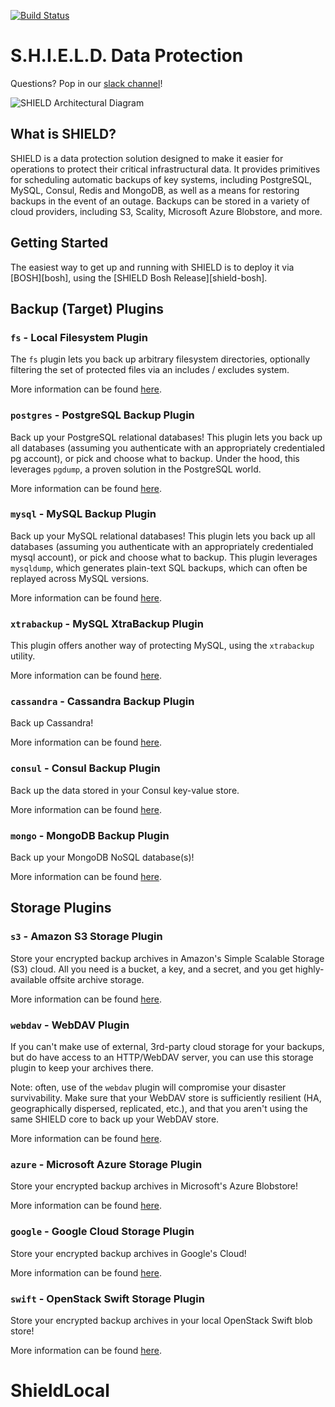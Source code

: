 [![Build Status](https://travis-ci.org/starkandwayne/shield.svg)](https://travis-ci.org/starkandwayne/shield)

S.H.I.E.L.D. Data Protection
============================

Questions? Pop in our [slack channel](http://shieldproject.io/community/#slack)!

![SHIELD Architectural Diagram](docs/images/arch.gif)

What is SHIELD?
---------------

SHIELD is a data protection solution designed to make it easier for
operations to protect their critical infrastructural data.  It provides
primitives for scheduling automatic backups of key systems, including
PostgreSQL, MySQL, Consul, Redis and MongoDB, as well as a means for
restoring backups in the event of an outage.  Backups can be stored in a
variety of cloud providers, including S3, Scality, Microsoft Azure
Blobstore, and more.

Getting Started
---------------

The easiest way to get up and running with SHIELD is to deploy it via
[BOSH][bosh], using the [SHIELD Bosh Release][shield-bosh].

Backup (Target) Plugins
-----------------------

### `fs` - Local Filesystem Plugin

The `fs` plugin lets you back up arbitrary filesystem directories,
optionally filtering the set of protected files via an includes / excludes
system.

More information can be found
[here](https://godoc.org/github.com/starkandwayne/shield/plugin/fs).


### `postgres` - PostgreSQL Backup Plugin

Back up your PostgreSQL relational databases!  This plugin lets you back up
all databases (assuming you authenticate with an appropriately credentialed
pg account), or pick and choose what to backup.  Under the hood, this
leverages `pgdump`, a proven solution in the PostgreSQL world.

More information can be found
[here](https://godoc.org/github.com/starkandwayne/shield/plugin/postgres).

### `mysql` - MySQL Backup Plugin

Back up your MySQL relational databases!  This plugin lets you back up all
databases (assuming you authenticate with an appropriately credentialed
mysql account), or pick and choose what to backup.  This plugin leverages
`mysqldump`, which generates plain-text SQL backups, which can often be
replayed across MySQL versions.

More information can be found
[here](https://godoc.org/github.com/starkandwayne/shield/plugin/mysql).

### `xtrabackup` - MySQL XtraBackup Plugin

This plugin offers another way of protecting MySQL, using the `xtrabackup`
utility.

More information can be found
[here](https://godoc.org/github.com/starkandwayne/shield/plugin/xtrabackup).

### `cassandra` - Cassandra Backup Plugin

Back up Cassandra!

More information can be found
[here](https://godoc.org/github.com/starkandwayne/shield/plugin/cassandra).

### `consul` - Consul Backup Plugin

Back up the data stored in your Consul key-value store.

More information can be found
[here](https://godoc.org/github.com/starkandwayne/shield/plugin/consul).

### `mongo` - MongoDB Backup Plugin

Back up your MongoDB NoSQL database(s)!

More information can be found
[here](https://godoc.org/github.com/starkandwayne/shield/plugin/mongo).

Storage Plugins
---------------

### `s3` - Amazon S3 Storage Plugin

Store your encrypted backup archives in Amazon's Simple Scalable Storage
(S3) cloud.  All you need is a bucket, a key, and a secret, and you get
highly-available offsite archive storage.

More information can be found
[here](https://godoc.org/github.com/starkandwayne/shield/plugin/s3).

### `webdav` - WebDAV Plugin

If you can't make use of external, 3rd-party cloud storage for your backups,
but do have access to an HTTP/WebDAV server, you can use this storage plugin
to keep your archives there.

Note: often, use of the `webdav` plugin will compromise your disaster
survivability.  Make sure that your WebDAV store is sufficiently resilient
(HA, geographically dispersed, replicated, etc.), and that you aren't using
the same SHIELD core to back up your WebDAV store.

More information can be found
[here](https://godoc.org/github.com/starkandwayne/shield/plugin/webdav).

### `azure` - Microsoft Azure Storage Plugin

Store your encrypted backup archives in Microsoft's Azure Blobstore!

More information can be found
[here](https://godoc.org/github.com/starkandwayne/shield/plugin/azure).

### `google` - Google Cloud Storage Plugin

Store your encrypted backup archives in Google's Cloud!

More information can be found
[here](https://godoc.org/github.com/starkandwayne/shield/plugin/google).

### `swift` - OpenStack Swift Storage Plugin

Store your encrypted backup archives in your local OpenStack Swift blob
store!

More information can be found
[here](https://godoc.org/github.com/starkandwayne/shield/plugin/swift).
# ShieldLocal

